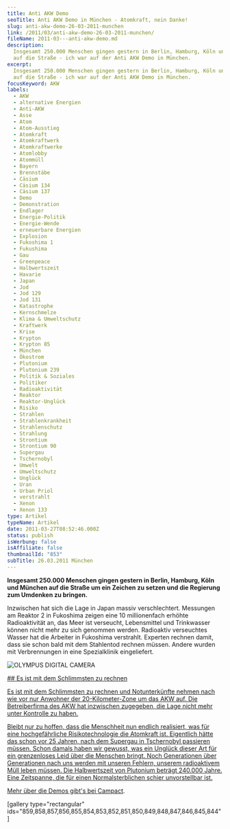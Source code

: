 ```yaml
---
title: Anti AKW Demo
seoTitle: Anti AKW Demo in München - Atomkraft, nein Danke!
slug: anti-akw-demo-26-03-2011-munchen
link: /2011/03/anti-akw-demo-26-03-2011-munchen/
fileName: 2011-03---anti-akw-demo.md
description:
  Insgesamt 250.000 Menschen gingen gestern in Berlin, Hamburg, Köln und München
  auf die Straße - ich war auf der Anti AKW Demo in München.
excerpt:
  Insgesamt 250.000 Menschen gingen gestern in Berlin, Hamburg, Köln und München
  auf die Straße - ich war auf der Anti AKW Demo in München.
focusKeyword: AKW
labels:
  - AKW
  - alternative Energien
  - Anti-AKW
  - Asse
  - Atom
  - Atom-Ausstieg
  - Atomkraft
  - Atomkraftwerk
  - Atomkraftwerke
  - Atomlobby
  - Atommüll
  - Bayern
  - Brennstäbe
  - Cäsium
  - Cäsium 134
  - Cäsium 137
  - Demo
  - Demonstration
  - Endlager
  - Energie-Politik
  - Energie-Wende
  - erneuerbare Energien
  - Explosion
  - Fukoshima 1
  - Fukushima
  - Gau
  - Greenpeace
  - Halbwertszeit
  - Havarie
  - Japan
  - Jod
  - Jod 129
  - Jod 131
  - Katastrophe
  - Kernschmelze
  - Klima & Umweltschutz
  - Kraftwerk
  - Krise
  - Krypton
  - Krypton 85
  - München
  - Ökostrom
  - Plutonium
  - Plutonium 239
  - Politik & Soziales
  - Politiker
  - Radioaktivität
  - Reaktor
  - Reaktor-Unglück
  - Risiko
  - Strahlen
  - Strahlenkrankheit
  - Strahlenschutz
  - Strahlung
  - Strontium
  - Strontium 90
  - Supergau
  - Tschernobyl
  - Umwelt
  - Umweltschutz
  - Unglück
  - Uran
  - Urban Priol
  - verstrahlt
  - Xenon
  - Xenon 133
type: Artikel
typeName: Artikel
date: 2011-03-27T08:52:46.000Z
status: publish
isWerbung: false
isAffiliate: false
thumbnailId: "853"
subTitle: 26.03.2011 München
---
```


<strong>Insgesamt 250.000 Menschen gingen gestern in Berlin, Hamburg, Köln und
München auf die Straße um ein Zeichen zu setzen und die Regierung zum Umdenken
zu bringen.</strong>

Inzwischen hat sich die Lage in Japan massiv verschlechtert. Messungen am
Reaktor 2 in Fukoshima zeigen eine 10 millionenfach erhöhte Radioaktivität an,
das Meer ist verseucht, Lebensmittel und Trinkwasser können nicht mehr zu sich
genommen werden. Radioaktiv verseuchtes Wasser hat die Arbeiter in Fukoshima
verstrahlt. Experten rechnen damit, dass sie schon bald mit dem Stahlentod
rechnen müssen. Andere wurden mit Verbrennungen in eine Spezialklinik
eingeliefert.

![OLYMPUS DIGITAL CAMERA](http://cardamonchai.com/wp-content/uploads/2011/03/p7270040-640x480.jpg)

<a href="http://cardamonchai.com/wp-content/uploads/2011/03/p7270040.jpg">## Es
ist mit dem Schlimmsten zu rechnen

Es ist mit dem Schlimmsten zu rechnen und Notunterkünfte nehmen nach wie vor nur
Anwohner der 20-Kilometer-Zone um das AKW auf. Die Betreiberfirma des AKW hat
inzwischen zugegeben, die Lage nicht mehr unter Kontrolle zu haben.

Bleibt nur zu hoffen, dass die Menschheit nun endlich realisiert, was für eine
hochgefährliche Risikotechnologie die Atomkraft ist. Eigentlich hätte das schon
vor 25 Jahren, nach dem Supergau in Tschernobyl passieren müssen. Schon damals
haben wir gewusst, was ein Unglück dieser Art für ein grenzenloses Leid über die
Menschen bringt. Noch Generationen über Generationen nach uns werden mit unseren
Fehlern, unserem radioaktivem Müll leben müssen. Die Halbwertszeit von Plutonium
beträgt 240.000 Jahre. Eine Zeitspanne, die für einen Normalsterblichen schier
unvorstellbar ist.

Mehr über die Demos gibt's bei
[Campact](http://blog.campact.de/2011/03/250-000-fordern-abschalten/).

[gallery type="rectangular"
ids="859,858,857,856,855,854,853,852,851,850,849,848,847,846,845,844"]
